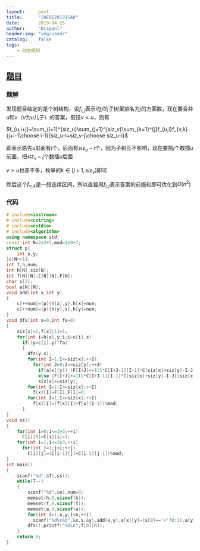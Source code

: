 ```yaml
---
layout:		post
title:		"[HEOI2013]SAO"
date:		2019-04-25
author:		"Dispwnl"
header-img:	"img/used/"
catalog:	false
tags:
    - 动态规划
---
```


## [题目](<https://www.luogu.org/problemnew/show/P4099>)

### 题解

发现题目给定的是个树结构，设$f_{i,j}$表示$i$在$i$的子树里排名为$j$的方案数，现在要合并$u$和$v$（$v$为$u$儿子）的答案，假设$v<u$，则有

$f_{u,i+j}=\sum_{i=1}^{siz_u}\sum_{j=1}^{siz_v}\sum_{k=1}^{j}f_{u,i}f_{v,k}{j+i-1\choose i-1}{siz_u-i+siz_v-j\choose siz_u-i}$

即表示原先$u$前面有$i$个，后面有$siz_u-i$个，因为子树互不影响，现在要把$j$个数插$u$前面，把$siz_v-j$个数插$u$后面

$v>u$也差不多，枚举的$k\in [j+1,siz_v]$即可

然后这个$f_{v,k}$是一段连续区间，所以直接用$f_{i,j}$表示答案的前缀和即可优化到$O(n^2)$

### 代码

```c++
# include<iostream>
# include<cstring>
# include<cstdio>
# include<algorithm>
using namespace std;
const int N=2e3+5,mod=1e9+7;
struct p{
	int x,y;
}c[N<<1];
int T,n,num;
int h[N],siz[N];
int f[N][N],C[N][N],F[N];
char s[2];
bool a[N][N];
void add(int x,int y)
{
	c[++num]=(p){h[x],y},h[x]=num;
	c[++num]=(p){h[y],x},h[y]=num;
}
void dfs(int x=0,int fa=0)
{
	siz[x]=1,f[x][1]=1;
	for(int i=h[x],y;i;i=c[i].x)
	  if((y=c[i].y)^fa)
	  {
	  	dfs(y,x);
	  	for(int I=1;I<=siz[x];++I)
	  	  for(int J=0;J<=siz[y];++J)
	  	    if(a[x][y]) (F[I+J]+=1ll*C[I+J-1][I-1]*C[siz[x]+siz[y]-I-J][siz[x]-I]%mod*(f[x][I]-f[x][I-1]+mod)%mod*f[y][J]%mod)%=mod;
	  	    else (F[I+J]+=1ll*C[I+J-1][I-1]*C[siz[x]+siz[y]-I-J][siz[x]-I]%mod*(f[x][I]-f[x][I-1]+mod)%mod*(f[y][siz[y]]-f[y][J]+mod)%mod)%=mod;
	  	    siz[x]+=siz[y];
	  	for(int I=1;I<=siz[x];++I)
	  	  f[x][I]=F[I],F[I]=0;
	  	for(int I=1;I<=siz[x];++I)
	  	  f[x][I]=(f[x][I]+f[x][I-1])%mod;
	  }
}
void ss()
{
	for(int i=0;i<=2e3;++i)
	  C[i][0]=C[i][i]=1;
	for(int i=1;i<=2e3;++i)
	  for(int j=1;j<i;++j)
	    C[i][j]=(C[i-1][j]+C[i-1][j-1])%mod;
}
int main()
{
	scanf("%d",&T),ss();
	while(T--)
	{
		scanf("%d",&n),num=0;
		memset(h,0,sizeof(h));
		memset(f,0,sizeof(f));
		memset(a,0,sizeof(a));
		for(int i=1,x,y;i<n;++i)
		  scanf("%d%s%d",&x,s,&y),add(x,y),a[x][y]=(s[0]=='<'?0:1),a[y][x]=!a[x][y];
		dfs(),printf("%d\n",f[0][n]);
	}
	return 0;
}
```


